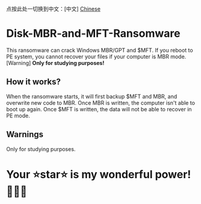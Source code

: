 点按此处一切换到中文：[中文] [Chinese]
# Disk-MBR-and-MFT-Ransomware
This ransomware can crack Windows MBR/GPT and $MFT. If you reboot to PE system, you cannot recover your files if your computer is MBR mode. [Warning] **Only for studying purposes!**
## How it works?
When the ransomware starts, it will first backup $MFT and MBR, and overwrite new code to MBR. Once MBR is written, the computer isn't able to boot up again. Once $MFT is written, the data will not be able to recover in PE mode.
## Warnings
Only for studying purposes.

# Your ⭐star⭐ is my wonderful power!🚀🚀🚀

[Chinese]: [https://github.com/RCH2010/Disk-MBR-and-MFT-Ransomware/blob/main/README_zh.md]
